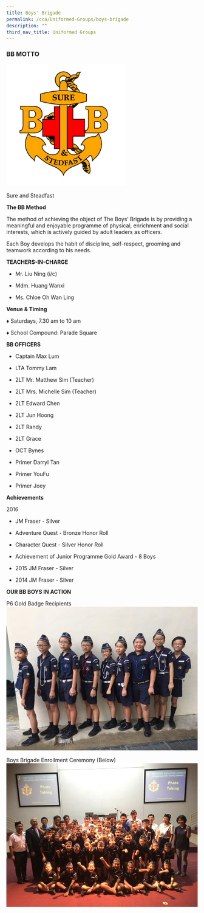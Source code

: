```yaml
---
title: Boys' Brigade
permalink: /cca/Uniformed-Groups/boys-brigade
description: ""
third_nav_title: Uniformed Groups
---
```

### BB MOTTO
![](/images/Boys%20Brigade%20Logo.png)

Sure and Steadfast

  

**The BB Method**

  

The method of achieving the object of The Boys’ Brigade is by providing a meaningful and enjoyable programme of physical, enrichment and social interests, which is actively guided by adult leaders as officers.

  

Each Boy develops the habit of discipline, self-respect, grooming and teamwork according to his needs.

  

**TEACHERS-IN-CHARGE**

  

*   Mr. Liu Ning (i/c)  
    
*   Mdm. Huang Wanxi  
    
*   Ms. Chloe Oh Wan Ling  
    

**Venue & Timing**

  

♦ Saturdays, 7.30 am to 10 am

♦ School Compound: Parade Square

  

**BB OFFICERS**

  

*   Captain Max Lum  
    
*   LTA Tommy Lam  
    
*   2LT Mr. Matthew Sim (Teacher)  
    
*   2LT Mrs. Michelle Sim (Teacher)  
    
*   2LT Edward Chen  
    
*   2LT Jun Hoong  
    
*   2LT Randy  
    
*   2LT Grace  
    
*   OCT Bynes  
    
*   Primer Darryl Tan  
    
*   Primer YouFu  
    
*   Primer Joey  
    

  

**Achievements**

  

2016

  

*   JM Fraser - Silver  
    
*   Adventure Quest - Bronze Honor Roll  
    
*   Character Quest - Silver Honor Roll  
    
*   Achievement of Junior Programme Gold Award - 8 Boys  
    
* 2015 JM Fraser - Silver

* 2014 JM Fraser - Silver

**OUR BB BOYS IN ACTION**

P6 Gold Badge Recipients
![](/images/P6%20Gold%20Badge%20Recipients.jpg)

Boys Brigade Enrollment Ceremony (Below)
![](/images/Boys%20Brigade%20Enrollment%20Ceremony.jpg)